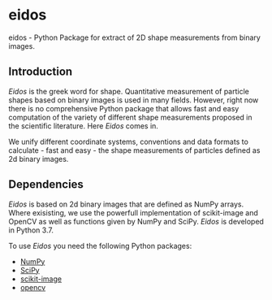# eidos
eidos - Python Package for extract of 2D shape measurements from binary images.

## Introduction
*Eidos* is the greek word for shape. Quantitative measurement of particle shapes based on binary images is used in many fields. However, right now there is no comprehensive Python package that allows fast and easy computation of the variety of different shape measurements proposed in the scientific literature. Here *Eidos* comes in.

We unify different coordinate systems, conventions and data formats to calculate - fast and easy - the shape measurements of particles defined as 2d binary images.

## Dependencies

*Eidos* is based on 2d binary images that are defined as NumPy arrays. Where exisisting, we use the powerfull implementation of scikit-image and OpenCV as well as functions given by NumPy and SciPy. *Eidos* is developed in Python 3.7.

To use *Eidos* you need the following Python packages:
  * [NumPy](https://www.numpy.org/)
  * [SciPy](https://www.scipy.org/)
  * [scikit-image](https://www.scikit-image.org/)
  * [opencv](https://www.opencv.org/)

